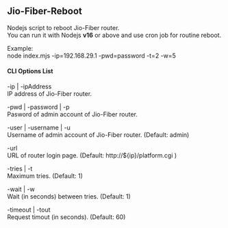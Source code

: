 ## Jio-Fiber-Reboot  

Nodejs script to reboot Jio-Fiber router.  
You can run it with Nodejs **v16** or above and use cron job for routine reboot.

Example:  
node index.mjs -ip=192.168.29.1 -pwd=password -t=2 -w=5

#### CLI Options List

-ip | -ipAddress  
IP address of Jio-Fiber router.

-pwd | -password | -p  
Pasword of admin account of Jio-Fiber router.

-user | -username | -u  
Username of admin account of Jio-Fiber router. (Default: admin)

-url  
URL of router login page. (Default: http://${ip}/platform.cgi )

-tries | -t  
Maximum tries. (Default: 1)

-wait | -w  
Wait (in seconds) between tries. (Default: 1)

-timeout | -tout  
Request timout (in seconds). (Default: 60)

